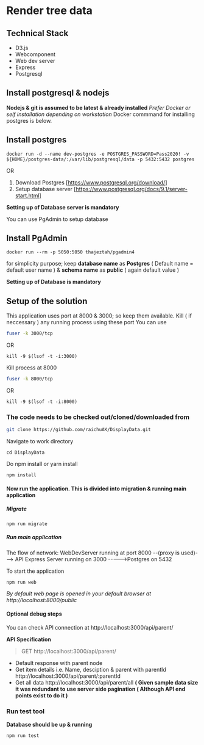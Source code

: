 # Render tree data
## Technical Stack
  * D3.js
  * Webcomponent
  * Web dev server
  * Express
  * Postgresql
## Install postgresql & nodejs
**Nodejs & git is assumed to be latest & already installed**
_Prefer Docker or self installation depending on workstation_
Docker commmand for installing postgres is below.
## Install postgres 

```docker
docker run -d --name dev-postgres -e POSTGRES_PASSWORD=Pass2020! -v ${HOME}/postgres-data/:/var/lib/postgresql/data -p 5432:5432 postgres
```
   OR
1. Download Postgres [https://www.postgresql.org/download/]
2. Setup database server [https://www.postgresql.org/docs/9.1/server-start.html]

**Setting up of Database server is mandatory**

You can use PgAdmin to setup database
## Install PgAdmin
```docker
docker run --rm -p 5050:5050 thajeztah/pgadmin4
```
for simplicity purpose; keep **database name** as **Postgres** ( Default name = default user name ) & **schema name** as **public** ( again default value )

**Setting up of Database is mandatory**

## Setup of the solution
This application uses port at 8000 & 3000; so keep them available. Kill ( if neccessary ) any running process using these port
You can use
```bash
fuser -k 3000/tcp
```
OR
```
kill -9 $(lsof -t -i:3000)
```

Kill process at 8000
```bash
fuser -k 8000/tcp
```
OR
```
kill -9 $(lsof -t -i:8000)
```

### The code needs to be checked out/cloned/downloaded from 
```bash
git clone https://github.com/raichuAK/DisplayData.git
```
Navigate to work directory
```
cd DisplayData
```
Do npm install or yarn install
```
npm install
```

#### Now run the application. This is divided into migration & running main application
##### Migrate
```nodejs
npm run migrate
```

##### Run main application
The flow of network:
WebDevServer running at port 8000 --(proxy is used)---> API Express Server running on 3000 ----->Postgres on 5432

To start the application
```nodejs
npm run web
```
*By default web page is opened in your default browser at http://localhost:8000/public*

#### Optional debug steps
You can check API connection at 
http://localhost:3000/api/parent/

**API Specification**
> GET http://localhost:3000/api/parent/
 - Default response with parent node
 - Get item details i.e. Name, desciption & parent with parentId http://localhost:3000/api/parent/:parentId
 - Get all data http://localhost:3000/api/parent/all
   **( Given sample data size it was redundant to use server side pagination ( Although API end points exist to do it )**

### Run test tool
**Database should be up & running**
```npm
npm run test
```
